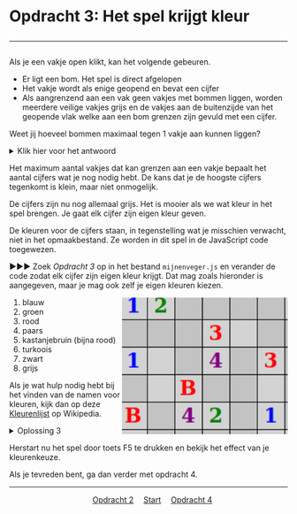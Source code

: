 # Opdracht 3: Het spel krijgt kleur<hr>

Als je een vakje open klikt, kan het volgende gebeuren.  

 + Er ligt een bom. Het spel is direct afgelopen
 + Het vakje wordt als enige geopend en bevat een cijfer
 + Als aangrenzend aan een vak geen vakjes met bommen liggen, worden meerdere veilige vakjes grijs en de vakjes aan de buitenzijde van het geopende vlak welke aan een bom grenzen zijn gevuld met een cijfer.
 
 Weet jij hoeveel bommen maximaal tegen 1 vakje aan kunnen liggen? <details> <summary>Klik hier voor het antwoord</summary>Aan 1 vakje grenzen maximaal 8 andere vakjes, dus heb je de cijfers 1 t/m 8 nodig voor maximaal 8 bommen</details> 

Het maximum aantal vakjes dat kan grenzen aan een vakje bepaalt het aantal cijfers wat je nog nodig hebt. De kans dat je de hoogste cijfers tegenkomt is klein, maar niet onmogelijk.

De cijfers zijn nu nog allemaal grijs. Het is mooier als we wat kleur in het spel brengen. Je gaat elk cijfer zijn eigen kleur geven.

De kleuren voor de cijfers staan, in tegenstelling wat je misschien verwacht, niet in het opmaakbestand. Ze worden in dit spel in de JavaScript code toegewezen.

▶▶▶ Zoek *Opdracht 3* op in het bestand `mijnenveger.js` en verander de code zodat elk cijfer zijn eigen kleur krijgt. Dat mag zoals hieronder is aangegeven, maar je mag ook zelf je eigen kleuren kiezen. 

<img src="images/mijnenveger3_1.png" alt="drawing" width="300"  align="right"/>

1. blauw
2. groen
3. rood
4. paars
5. kastanjebruin (bijna rood)
6. turkoois
7. zwart
8. grijs

Als je wat hulp nodig hebt bij het vinden van de namen voor kleuren, kijk dan op deze	[Kleurenlijst](https://nl.wikipedia.org/wiki/Lijst_van_HTML-kleuren) op Wikipedia.	

<details>
  <summary>Oplossing 3</summary>
>  var components = {<br>
    &emsp;num_of_rows : 10,<br>
    &emsp;num_of_cols : 20,<br>
    &emsp;num_of_bombs : 35,<br>
    &emsp;bomb : 'B',<br>
    &emsp;alive : true,<br>
    <b>&emsp;colors : {1: 'blue', 2: 'green', 3: 'red', 4: 'purple', 5: 'maroon', 6: 'turquoise', 7: 'black', 8: 'grey'}</b><br>
}
</details>

Herstart nu het spel door toets F5 te drukken en bekijk het effect van je kleurenkeuze. 

Als je tevreden bent, ga dan verder met opdracht 4.

<hr>
<center>
&emsp;<a href="./mijnenveger-opdracht2.md">Opdracht 2</a>
&emsp;<a href="./Instructies.md">Start</a> 
&emsp;<a href="./mijnenveger-opdracht4.md">Opdracht 4</a>
</center>
